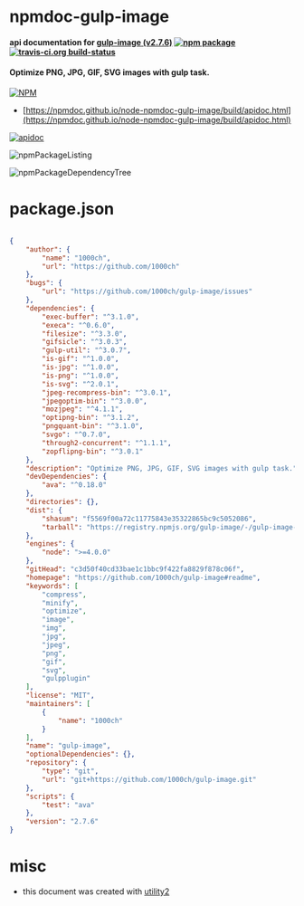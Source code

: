 # npmdoc-gulp-image

#### api documentation for  [gulp-image (v2.7.6)](https://github.com/1000ch/gulp-image#readme)  [![npm package](https://img.shields.io/npm/v/npmdoc-gulp-image.svg?style=flat-square)](https://www.npmjs.org/package/npmdoc-gulp-image) [![travis-ci.org build-status](https://api.travis-ci.org/npmdoc/node-npmdoc-gulp-image.svg)](https://travis-ci.org/npmdoc/node-npmdoc-gulp-image)

#### Optimize PNG, JPG, GIF, SVG images with gulp task.

[![NPM](https://nodei.co/npm/gulp-image.png?downloads=true&downloadRank=true&stars=true)](https://www.npmjs.com/package/gulp-image)

- [https://npmdoc.github.io/node-npmdoc-gulp-image/build/apidoc.html](https://npmdoc.github.io/node-npmdoc-gulp-image/build/apidoc.html)

[![apidoc](https://npmdoc.github.io/node-npmdoc-gulp-image/build/screenCapture.buildCi.browser.%252Ftmp%252Fbuild%252Fapidoc.html.png)](https://npmdoc.github.io/node-npmdoc-gulp-image/build/apidoc.html)

![npmPackageListing](https://npmdoc.github.io/node-npmdoc-gulp-image/build/screenCapture.npmPackageListing.svg)

![npmPackageDependencyTree](https://npmdoc.github.io/node-npmdoc-gulp-image/build/screenCapture.npmPackageDependencyTree.svg)



# package.json

```json

{
    "author": {
        "name": "1000ch",
        "url": "https://github.com/1000ch"
    },
    "bugs": {
        "url": "https://github.com/1000ch/gulp-image/issues"
    },
    "dependencies": {
        "exec-buffer": "^3.1.0",
        "execa": "^0.6.0",
        "filesize": "^3.3.0",
        "gifsicle": "^3.0.3",
        "gulp-util": "^3.0.7",
        "is-gif": "^1.0.0",
        "is-jpg": "^1.0.0",
        "is-png": "^1.0.0",
        "is-svg": "^2.0.1",
        "jpeg-recompress-bin": "^3.0.1",
        "jpegoptim-bin": "^3.0.0",
        "mozjpeg": "^4.1.1",
        "optipng-bin": "^3.1.2",
        "pngquant-bin": "^3.1.0",
        "svgo": "^0.7.0",
        "through2-concurrent": "^1.1.1",
        "zopflipng-bin": "^3.0.1"
    },
    "description": "Optimize PNG, JPG, GIF, SVG images with gulp task.",
    "devDependencies": {
        "ava": "^0.18.0"
    },
    "directories": {},
    "dist": {
        "shasum": "f5569f00a72c11775843e35322865bc9c5052086",
        "tarball": "https://registry.npmjs.org/gulp-image/-/gulp-image-2.7.6.tgz"
    },
    "engines": {
        "node": ">=4.0.0"
    },
    "gitHead": "c3d50f40cd33bae1c1bbc9f422fa8829f878c06f",
    "homepage": "https://github.com/1000ch/gulp-image#readme",
    "keywords": [
        "compress",
        "minify",
        "optimize",
        "image",
        "img",
        "jpg",
        "jpeg",
        "png",
        "gif",
        "svg",
        "gulpplugin"
    ],
    "license": "MIT",
    "maintainers": [
        {
            "name": "1000ch"
        }
    ],
    "name": "gulp-image",
    "optionalDependencies": {},
    "repository": {
        "type": "git",
        "url": "git+https://github.com/1000ch/gulp-image.git"
    },
    "scripts": {
        "test": "ava"
    },
    "version": "2.7.6"
}
```



# misc
- this document was created with [utility2](https://github.com/kaizhu256/node-utility2)
